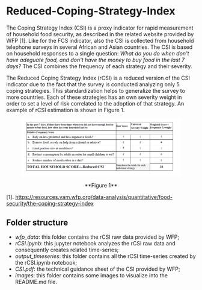 # Reduced-Coping-Strategy-Index

The Coping Strategy Index (CSI) is a proxy indicator for rapid measurement of household food security, as described in the related website provided by WFP [1]. Like for the FCS indicator, also the CSI is collected from household telephone surveys in several African and Asian countries. The CSI is based on household responses to a single question: *What do you do when don't have adeguate food, and don't have the money to buy food in the last 7 days?* The CSI combines the frequency of each strategy and their severity. 

The Reduced Coping Strategy Index (rCSI) is a reduced version of the CSI indicator due to the fact that the survey is conducted analyzing only 5 coping strategies. This standardization helps to generalize the survey to more countries. Each of these strategies has an own severity weight in order to set a level of risk correlated to the adoption of that strategy. An example of rCSI estimation is shown in Figure 1.

<figure>
  <img src="./images/rcsi_survey.png" width="500">
</figure>

<p align="center">**Figure 1**</p>

[1]. https://resources.vam.wfp.org/data-analysis/quantitative/food-security/the-coping-strategy-index

## Folder structure

- *wfp_data*: this folder contains the rCSI raw data provided by WFP;
- *rCSI.ipynb*: this jupyter notebook analyzes the rCSI raw data and consequently creates related time-series;
- *output_timeseries*: this folder contains all the rCSI time-series created by the rCSI.ipynb notebook;
- *CSI.pdf*: the technical guidance sheet of the CSI provided by WFP;
- *images*: this folder contains some images to visualize into the README.md file.